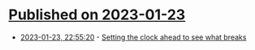 # [Published on 2023-01-23](index.md)

* [2023-01-23, 22:55:20](https://news.ycombinator.com/item?id=34496287) - [Setting the clock ahead to see what breaks](https://rachelbythebay.com/w/2023/01/19/time/)
